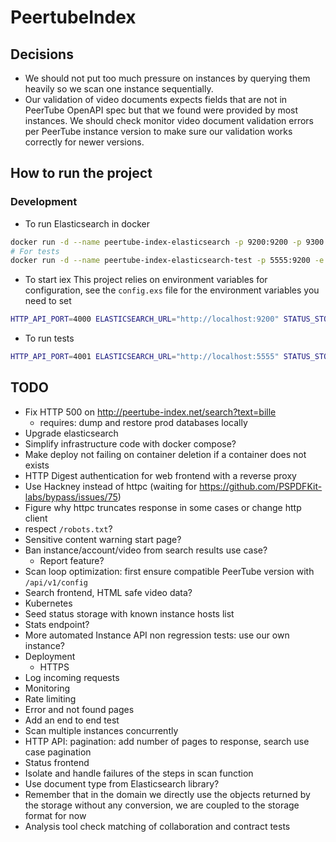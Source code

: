 # PeertubeIndex

## Decisions
- We should not put too much pressure on instances by querying them heavily so we scan one instance sequentially.
- Our validation of video documents expects fields that are not in PeerTube OpenAPI spec but that we found were provided by most instances.
We should check monitor video document validation errors per PeerTube instance version to make sure our validation works correctly for newer versions.


## How to run the project
### Development
- To run Elasticsearch in docker
```bash
docker run -d --name peertube-index-elasticsearch -p 9200:9200 -p 9300:9300 -e "discovery.type=single-node" docker.elastic.co/elasticsearch/elasticsearch:6.5.4
# For tests
docker run -d --name peertube-index-elasticsearch-test -p 5555:9200 -e "discovery.type=single-node" docker.elastic.co/elasticsearch/elasticsearch:6.5.4
```

- To start iex
This project relies on environment variables for configuration, see the `config.exs` file for the environment variables you need to set
```bash
HTTP_API_PORT=4000 ELASTICSEARCH_URL="http://localhost:9200" STATUS_STORAGE_DIRECTORY="status_storage_dev" iex -S mix
```

- To run tests
```bash
HTTP_API_PORT=4001 ELASTICSEARCH_URL="http://localhost:5555" STATUS_STORAGE_DIRECTORY="status_storage_test" mix test
```

## TODO
- Fix HTTP 500 on http://peertube-index.net/search?text=bille
    - requires: dump and restore prod databases locally
- Upgrade elasticsearch
- Simplify infrastructure code with docker compose?
- Make deploy not failing on container deletion if a container does not exists
- HTTP Digest authentication for web frontend with a reverse proxy
- Use Hackney instead of httpc (waiting for https://github.com/PSPDFKit-labs/bypass/issues/75)
- Figure why httpc truncates response in some cases or change http client
- respect `/robots.txt`?
- Sensitive content warning start page?
- Ban instance/account/video from search results use case?
    - Report feature?
- Scan loop optimization: first ensure compatible PeerTube version with `/api/v1/config`
- Search frontend, HTML safe video data?
- Kubernetes
- Seed status storage with known instance hosts list
- Stats endpoint?
- More automated Instance API non regression tests: use our own instance?
- Deployment
    - HTTPS
- Log incoming requests
- Monitoring
- Rate limiting
- Error and not found pages
- Add an end to end test
- Scan multiple instances concurrently
- HTTP API: pagination: add number of pages to response, search use case pagination
- Status frontend
- Isolate and handle failures of the steps in scan function
- Use document type from Elasticsearch library?
- Remember that in the domain we directly use the objects returned by the storage without any conversion, we are coupled to the storage format for now
- Analysis tool check matching of collaboration and contract tests
